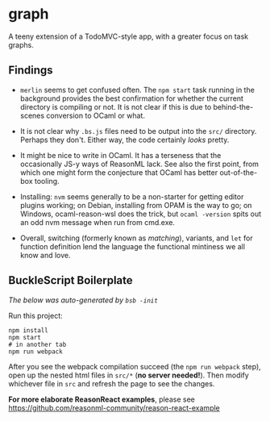 # graph

A teeny extension of a TodoMVC-style app, with a greater focus on task graphs.

## Findings

* `merlin` seems to get confused often. The `npm start` task running in the background provides the best confirmation for whether the current directory is compiling or not. It is not clear if this is due to behind-the-scenes conversion to OCaml or what.

* It is not clear why `.bs.js` files need to be output into the `src/` directory. Perhaps they don't. Either way, the code certainly _looks_ pretty.

* It might be nice to write in OCaml. It has a terseness that the occasionally JS-y ways of ReasonML lack. See also the first point, from which one might form the conjecture that OCaml has better out-of-the-box tooling.

* Installing: `nvm` seems generally to be a non-starter for getting editor plugins working; on Debian, installing from OPAM is the way to go; on Windows, ocaml-reason-wsl does the trick, but `ocaml -version` spits out an odd nvm message when run from cmd.exe.

* Overall, switching (formerly known as _matching_), variants, and `let` for function definition lend the language the functional mintiness we all know and love.

## BuckleScript Boilerplate

_The below was auto-generated by `bsb -init`_

Run this project:

```
npm install
npm start
# in another tab
npm run webpack
```

After you see the webpack compilation succeed (the `npm run webpack` step), open up the nested html files in `src/*` (**no server needed!**). Then modify whichever file in `src` and refresh the page to see the changes.

**For more elaborate ReasonReact examples**, please see https://github.com/reasonml-community/reason-react-example

